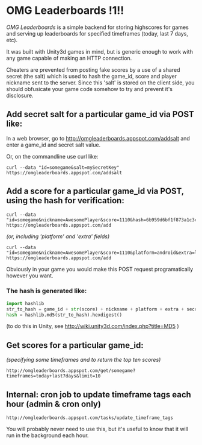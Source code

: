 # OMG Leaderboards !1!!

*OMG Leaderboards* is a simple backend for storing highscores for games and
serving up leaderboards for specified timeframes (today, last 7 days, etc).

It was built with Unity3d games in mind, but is generic enough to work with
any game capable of making an HTTP connection.

Cheaters are prevented from posting fake scores by a use of a shared secret 
(the salt) which is used to hash the game_id, score and player nickname 
sent to the server.
Since this 'salt' is stored on the client side, you should obfusicate your
game code somehow to try and prevent it's disclosure.

## Add secret salt for a particular game_id via POST like:

In a web browser, go to http://omgleaderboards.appspot.com/addsalt and enter a game_id and secret salt value.

Or, on the commandline use curl like:

    curl --data "id=somegame&salt=mySecretKey" https://omgleaderboards.appspot.com/addsalt

## Add a score for a particular game_id via POST, using the hash for verification:

    curl --data "id=somegame&nickname=AwesomePlayer&score=1110&hash=6b959d6bf1f873a1c3c3f63f2d8a00ca" https://omgleaderboards.appspot.com/add

*(or, including 'platform' and 'extra' fields)*

    curl --data "id=somegame&nickname=AwesomePlayer&score=1110&platform=android&extra=level:1&hash=9eb892ff26bd3471f59fbc4b2c353ea3" https://omgleaderboards.appspot.com/add

Obviously in your game you would make this POST request programatically however you want.

### The hash is generated like:

```python
import hashlib
str_to_hash = game_id + str(score) + nickname + platform + extra + secret_salt
hash = hashlib.md5(str_to_hash).hexdigest()
```

(to do this in Unity, see http://wiki.unity3d.com/index.php?title=MD5 )

## Get scores for a particular game_id:

*(specifying some timeframes and to return the top ten scores)*

    http://omgleaderboards.appspot.com/get/somegame?timeframes=today+last7days&limit=10

## Internal: cron job to update timeframe tags each hour (admin & cron only)

    http://omgleaderboards.appspot.com/tasks/update_timeframe_tags

You will probably never need to use this, but it's useful to know that
it will run in the background each hour.
